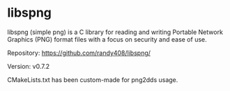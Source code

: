 # libspng

libspng (simple png) is a C library for reading and writing Portable Network Graphics (PNG) format files with a focus on security and ease of use.

Repository: https://github.com/randy408/libspng/

Version: v0.7.2

CMakeLists.txt has been custom-made for png2dds usage.
